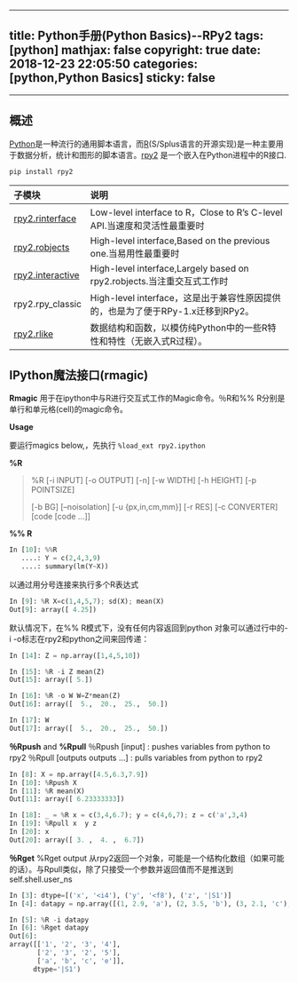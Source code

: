 
---
title: Python手册(Python Basics)--RPy2
tags: [python]
mathjax: false
copyright: true
date: 2018-12-23 22:05:50
categories: [python,Python Basics]
sticky: false
---



------

<!-- more -->

## 概述
[Python](http://www.python.org/)是一种流行的通用脚本语言，而[R](http://www.r-project.org/)(S/Splus语言的开源实现)是一种主要用于数据分析，统计和图形的脚本语言。[rpy2](https://rpy2.github.io/doc/latest/html/overview.html) 是一个嵌入在Python进程中的R接口.

```python
pip install rpy2
```

子模块|说明
:---|:---
[rpy2.rinterface](https://rpy2.github.io/doc/latest/html/rinterface.html#module-rpy2.rinterface "rpy2.rinterface：与R的低级接口（Unix，Windows）")|Low-level interface to R，Close to R’s C-level API.当速度和灵活性最重要时
[rpy2.robjects](https://rpy2.github.io/doc/latest/html/robjects.html#module-rpy2.robjects)|High-level interface,Based on the previous one.当易用性最重要时
[rpy2.interactive](https://rpy2.github.io/doc/latest/html/interactive.html#module-rpy2.interactive)|High-level interface,Largely based on rpy2.robjects.当注重交互式工作时
rpy2.rpy_classic|High-level interface，这是出于兼容性原因提供的，也是为了便于RPy-1.x迁移到RPy2。
 [rpy2.rlike](https://rpy2.github.io/doc/latest/html/rlike.html#module-rpy2.rlike)|数据结构和函数，以模仿纯Python中的一些R特性和特性（无嵌入式R过程）。


## IPython魔法接口(rmagic)

**Rmagic**
用于在ipython中与R进行交互式工作的Magic命令。％R和%% R分别是单行和单元格(cell)的magic命令。

**Usage**

要运行magics below,，先执行 `%load_ext rpy2.ipython`

**%R**

> %R [-i INPUT] [-o OUTPUT] [-n] [-w WIDTH] [-h HEIGHT] [-p POINTSIZE]
> 
> [-b BG] [–noisolation] [-u {px,in,cm,mm}] [-r RES] [-c CONVERTER] [code [code …]]

**%% R**
```python
In [10]: %%R
   ....: Y = c(2,4,3,9)
   ....: summary(lm(Y~X))
```
   
以通过用分号连接来执行多个R表达式

```python
In [9]: %R X=c(1,4,5,7); sd(X); mean(X)
Out[9]: array([ 4.25])
```
默认情况下，在%% R模式下，没有任何内容返回到python
对象可以通过行中的-i -o标志在rpy2和python之间来回传递：
```python
In [14]: Z = np.array([1,4,5,10])

In [15]: %R -i Z mean(Z)
Out[15]: array([ 5.])

In [16]: %R -o W W=Z*mean(Z)
Out[16]: array([  5.,  20.,  25.,  50.])

In [17]: W
Out[17]: array([  5.,  20.,  25.,  50.])
```

**％Rpush**  and **%Rpull**
％Rpush [input] : pushes variables from python to rpy2
％Rpull [outputs outputs …] : pulls variables from python to rpy2
```python
In [8]: X = np.array([4.5,6.3,7.9])
In [10]: %Rpush X
In [11]: %R mean(X)
Out[11]: array([ 6.23333333])

In [18]: _ = %R x = c(3,4,6.7); y = c(4,6,7); z = c('a',3,4)
In [19]: %Rpull x  y z
In [20]: x
Out[20]: array([ 3. ,  4. ,  6.7])
```
**％Rget**
%Rget output 从rpy2返回一个对象，可能是一个结构化数组（如果可能的话）。与Rpull类似，除了只接受一个参数并返回值而不是推送到self.shell.user_ns
```python
In [3]: dtype=[('x', '<i4'), ('y', '<f8'), ('z', '|S1')]
In [4]: datapy = np.array([(1, 2.9, 'a'), (2, 3.5, 'b'), (3, 2.1, 'c'), (4, 5, 'e')], dtype=dtype)

In [5]: %R -i datapy
In [6]: %Rget datapy
Out[6]:
array([['1', '2', '3', '4'],
       ['2', '3', '2', '5'],
       ['a', 'b', 'c', 'e']],
      dtype='|S1')
```



